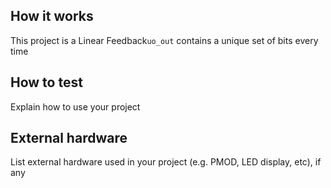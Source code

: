 <!---

This file is used to generate your project datasheet. Please fill in the information below and delete any unused
sections.

You can also include images in this folder and reference them in the markdown. Each image must be less than
512 kb in size, and the combined size of all images must be less than 1 MB.
-->

## How it works

This project is a Linear Feedback`uo_out` contains a unique set of bits every time

## How to test

Explain how to use your project

## External hardware

List external hardware used in your project (e.g. PMOD, LED display, etc), if any
